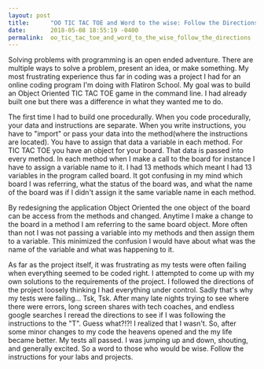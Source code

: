 ```yaml
---
layout: post
title:      "OO TIC TAC TOE and Word to the wise: Follow the Directions!"
date:       2018-05-08 18:55:19 -0400
permalink:  oo_tic_tac_toe_and_word_to_the_wise_follow_the_directions
---
```



Solving problems with programming is an open ended adventure. There are multiple ways to solve a problem, present an idea, or make something. My most frustrating experience thus far in coding was a project I had for an online coding program I'm doing with Flatiron School. My goal was to build an Object Oriented TIC TAC TOE game in the command line. I had already built one but there was a difference in what they wanted me to do. 

The first time I had to build one procedurally. When you code procedurally, your data and instructions are separate. When you write instructions, you have to "import" or pass your data into the method(where the instructions are located). You have to assign that data a variable in each method. For TIC TAC TOE you have an object for your board.  That data is passed into  every method. In each method when I make a call to the board for instance I have to assign a variable name to it. I had 13 methods which meant I had 13 variables in the program called board. It got confusing in my mind which board I was referring, what the status of the board was, and what the name of the board was if I didn't assign it the same variable name in each method. 

By redesigning the application Object Oriented the one object of the board can be access from the methods and changed. Anytime I make a change to the board in a method I am referring to the same board object. More often than not I was not passing a variable into my methods and then assign them to a variable. This minimized the confusion I would have about what was the name of the variable and what was happening to it. 

As far as the project itself, it was frustrating as my tests were often failing when everything seemed to be coded right. I attempted to come up with my own solutions to the requirements of the project. I followed the directions of the project loosely thinking I had everything under control. Sadly that's why my tests were failing... Tsk, Tsk. After many late nights trying to see where there were errors, long screen shares with tech coaches, and endless google searches I reread the directions to see if I was following the instructions to the "T". Guess what?!?! I realized that I wasn't. So, after some minor changes to my code the heavens opened and the my life became better. My tests all passed. I was jumping up and down, shouting, and generally excited. So a word to those who would be wise. Follow the instructions for your labs and projects.
